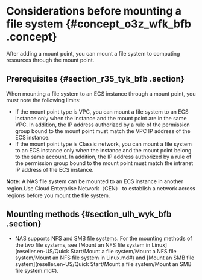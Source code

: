 # Considerations before mounting a file system {#concept_o3z_wfk_bfb .concept}

After adding a mount point, you can mount a file system to computing resources through the mount point.

## Prerequisites {#section_r35_tyk_bfb .section}

When mounting a file system to an ECS instance through a mount point, you must note the following limits:

-   If the mount point type is VPC, you can mount a file system to an ECS instance only when the instance and the mount point are in the same VPC. In addition, the IP address authorized by a rule of the permission group bound to the mount point must match the VPC IP address of the ECS instance.
-   If the mount point type is Classic network, you can mount a file system to an ECS instance only when the instance and the mount point belong to the same account. In addition, the IP address authorized by a rule of the permission group bound to the mount point must match the intranet IP address of the ECS instance.

**Note:** A NAS file system can be mounted to an ECS instance in another region.Use Cloud Enterprise Network（CEN） to establish a network across regions before you mount the file system.

## Mounting methods {#section_ulh_wyk_bfb .section}

-   NAS supports NFS and SMB file systems. For the mounting methods of the two file systems, see [Mount an NFS file system in Linux](reseller.en-US/Quick Start/Mount a file system/Mount a NFS file system/Mount an NFS file system in Linux.md#) and [Mount an SMB file system](reseller.en-US/Quick Start/Mount a file system/Mount an SMB file system.md#).

